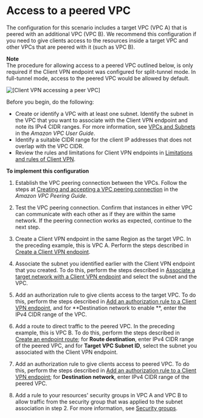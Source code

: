 # Access to a peered VPC<a name="scenario-peered"></a>

The configuration for this scenario includes a target VPC \(VPC A\) that is peered with an additional VPC \(VPC B\)\. We recommend this configuration if you need to give clients access to the resources inside a target VPC and other VPCs that are peered with it \(such as VPC B\)\.

**Note**  
The procedure for allowing access to a peered VPC outlined below, is only required if the Client VPN endpoint was configured for split\-tunnel mode\. In full\-tunnel mode, access to the peered VPC would be allowed by default\.

![\[Client VPN accessing a peer VPC\]](http://docs.aws.amazon.com/vpn/latest/clientvpn-admin/images/client-vpn-scenario-peer-vpc.png)

Before you begin, do the following:
+ Create or identify a VPC with at least one subnet\. Identify the subnet in the VPC that you want to associate with the Client VPN endpoint and note its IPv4 CIDR ranges\. For more information, see [ VPCs and Subnets](https://docs.aws.amazon.com/vpc/latest/userguide/VPC_Subnets.html) in the *Amazon VPC User Guide*\.
+ Identify a suitable CIDR range for the client IP addresses that does not overlap with the VPC CIDR\. 
+ Review the rules and limitations for Client VPN endpoints in [Limitations and rules of Client VPN](what-is.md#what-is-limitations)\.

**To implement this configuration**

1. Establish the VPC peering connection between the VPCs\. Follow the steps at [Creating and accepting a VPC peering connection](https://docs.aws.amazon.com/vpc/latest/peering/create-vpc-peering-connection.html) in the *Amazon VPC Peering Guide*\.

1. Test the VPC peering connection\. Confirm that instances in either VPC can communicate with each other as if they are within the same network\. If the peering connection works as expected, continue to the next step\.

1. Create a Client VPN endpoint in the same Region as the target VPC\. In the preceding example, this is VPC A\. Perform the steps described in [Create a Client VPN endpoint](cvpn-working-endpoints.md#cvpn-working-endpoint-create)\.

1. Associate the subnet you identified earlier with the Client VPN endpoint that you created\. To do this, perform the steps described in [Associate a target network with a Client VPN endpoint](cvpn-working-target.md#cvpn-working-target-associate) and select the subnet and the VPC\.

1. Add an authorization rule to give clients access to the target VPC\. To do this, perform the steps described in [Add an authorization rule to a Client VPN endpoint](cvpn-working-rules.md#cvpn-working-rule-authorize), and for **Destination network to enable **, enter the IPv4 CIDR range of the VPC\.

1. Add a route to direct traffic to the peered VPC\. In the preceding example, this is VPC B\. To do this, perform the steps described in [Create an endpoint route](cvpn-working-routes.md#cvpn-working-routes-create); for **Route destination**, enter IPv4 CIDR range of the peered VPC, and for **Target VPC Subnet ID**, select the subnet you associated with the Client VPN endpoint\.

1. Add an authorization rule to give clients access to peered VPC\. To do this, perform the steps described in [Add an authorization rule to a Client VPN endpoint](cvpn-working-rules.md#cvpn-working-rule-authorize); for **Destination network**, enter IPv4 CIDR range of the peered VPC\.

1. Add a rule to your resources' security groups in VPC A and VPC B to allow traffic from the security group that was applied to the subnet association in step 2\. For more information, see [Security groups](client-authorization.md#security-groups)\.